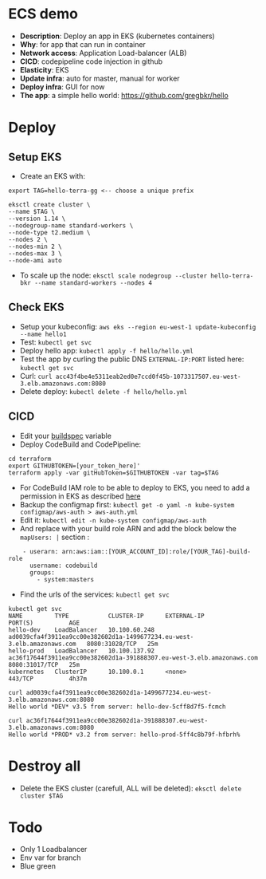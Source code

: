 # ECS demo

- **Description**: Deploy an app in EKS (kubernetes containers)
- **Why**: for app that can run in container
- **Network access**: Application Load-balancer (ALB)
- **CICD**: codepipeline code injection in github
- **Elasticity**: EKS
- **Update infra**: auto for master, manual for worker
- **Deploy infra**: GUI for now
- **The app**: a simple hello world: https://github.com/gregbkr/hello

# Deploy

## Setup EKS
- Create an EKS with: 
```
export TAG=hello-terra-gg <-- choose a unique prefix

eksctl create cluster \
--name $TAG \
--version 1.14 \
--nodegroup-name standard-workers \
--node-type t2.medium \
--nodes 2 \
--nodes-min 2 \
--nodes-max 3 \
--node-ami auto
```
- To scale up the node: `eksctl scale nodegroup --cluster hello-terra-bkr --name standard-workers --nodes 4`

## Check EKS
- Setup your kubeconfig: `aws eks --region eu-west-1 update-kubeconfig --name hello1`
- Test: `kubectl get svc`
- Deploy hello app: `kubectl apply -f hello/hello.yml`
- Test the app by curling the public DNS `EXTERNAL-IP:PORT` listed here: `kubectl get svc`
- Curl: `curl acc43f4be4e5311eab2ed0e7ccd0f45b-1073317507.eu-west-3.elb.amazonaws.com:8080`
- Delete deploy: `kubectl delete -f hello/hello.yml`

## CICD
- Edit your [buildspec](https://github.com/gregbkr/hello/hello-template.yml) variable 
- Deploy CodeBuild and CodePipeline: 
```
cd terraform
export GITHUBTOKEN=[your_token_here]'
terraform apply -var gitHubToken=$GITHUBTOKEN -var tag=$TAG
```

- For CodeBuild IAM role to be able to deploy to EKS, you need to add a permission in EKS as described [here](https://docs.aws.amazon.com/eks/latest/userguide/add-user-role.html)
- Backup the configmap first: `kubectl get -o yaml -n kube-system configmap/aws-auth > aws-auth.yml`
- Edit it: `kubectl edit -n kube-system configmap/aws-auth`
- And replace with your build role ARN and add the block below the `mapUsers: |` section :
```
    - userarn: arn:aws:iam::[YOUR_ACCOUNT_ID]:role/[YOUR_TAG]-build-role
      username: codebuild
      groups:
        - system:masters
```

- Find the urls of the services: `kubectl get svc`
```
kubectl get svc
NAME         TYPE           CLUSTER-IP      EXTERNAL-IP                                                               PORT(S)          AGE
hello-dev    LoadBalancer   10.100.60.248   ad0039cfa4f3911ea9cc00e382602d1a-1499677234.eu-west-3.elb.amazonaws.com   8080:31028/TCP   25m
hello-prod   LoadBalancer   10.100.137.92   ac36f17644f3911ea9cc00e382602d1a-391888307.eu-west-3.elb.amazonaws.com    8080:31017/TCP   25m
kubernetes   ClusterIP      10.100.0.1      <none>                                                                    443/TCP          4h37m

curl ad0039cfa4f3911ea9cc00e382602d1a-1499677234.eu-west-3.elb.amazonaws.com:8080
Hello world *DEV* v3.5 from server: hello-dev-5cff8d7f5-fcmch

curl ac36f17644f3911ea9cc00e382602d1a-391888307.eu-west-3.elb.amazonaws.com:8080
Hello world *PROD* v3.2 from server: hello-prod-5ff4c8b79f-hfbrh%
```

# Destroy all
- Delete the EKS cluster (carefull, ALL will be deleted): `eksctl delete cluster $TAG`

# Todo

- Only 1 Loadbalancer
- Env var for branch
- Blue green